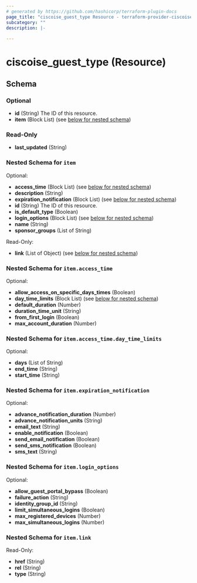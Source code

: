 ```yaml
---
# generated by https://github.com/hashicorp/terraform-plugin-docs
page_title: "ciscoise_guest_type Resource - terraform-provider-ciscoise"
subcategory: ""
description: |-
  
---
```


# ciscoise_guest_type (Resource)





<!-- schema generated by tfplugindocs -->
## Schema

### Optional

- **id** (String) The ID of this resource.
- **item** (Block List) (see [below for nested schema](#nestedblock--item))

### Read-Only

- **last_updated** (String)

<a id="nestedblock--item"></a>
### Nested Schema for `item`

Optional:

- **access_time** (Block List) (see [below for nested schema](#nestedblock--item--access_time))
- **description** (String)
- **expiration_notification** (Block List) (see [below for nested schema](#nestedblock--item--expiration_notification))
- **id** (String) The ID of this resource.
- **is_default_type** (Boolean)
- **login_options** (Block List) (see [below for nested schema](#nestedblock--item--login_options))
- **name** (String)
- **sponsor_groups** (List of String)

Read-Only:

- **link** (List of Object) (see [below for nested schema](#nestedatt--item--link))

<a id="nestedblock--item--access_time"></a>
### Nested Schema for `item.access_time`

Optional:

- **allow_access_on_specific_days_times** (Boolean)
- **day_time_limits** (Block List) (see [below for nested schema](#nestedblock--item--access_time--day_time_limits))
- **default_duration** (Number)
- **duration_time_unit** (String)
- **from_first_login** (Boolean)
- **max_account_duration** (Number)

<a id="nestedblock--item--access_time--day_time_limits"></a>
### Nested Schema for `item.access_time.day_time_limits`

Optional:

- **days** (List of String)
- **end_time** (String)
- **start_time** (String)



<a id="nestedblock--item--expiration_notification"></a>
### Nested Schema for `item.expiration_notification`

Optional:

- **advance_notification_duration** (Number)
- **advance_notification_units** (String)
- **email_text** (String)
- **enable_notification** (Boolean)
- **send_email_notification** (Boolean)
- **send_sms_notification** (Boolean)
- **sms_text** (String)


<a id="nestedblock--item--login_options"></a>
### Nested Schema for `item.login_options`

Optional:

- **allow_guest_portal_bypass** (Boolean)
- **failure_action** (String)
- **identity_group_id** (String)
- **limit_simultaneous_logins** (Boolean)
- **max_registered_devices** (Number)
- **max_simultaneous_logins** (Number)


<a id="nestedatt--item--link"></a>
### Nested Schema for `item.link`

Read-Only:

- **href** (String)
- **rel** (String)
- **type** (String)


